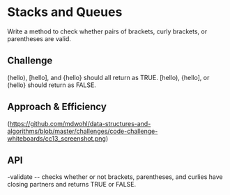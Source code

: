 # Stacks and Queues
Write a method to check whether pairs of brackets, curly brackets, or parentheses are valid.

## Challenge
(hello), [hello], and {hello} should all return as TRUE. [hello), {hello], or (hello} should return as FALSE. 

## Approach & Efficiency
(https://github.com/mdwohl/data-structures-and-algorithms/blob/master/challenges/code-challenge-whiteboards/cc13_screenshot.png)

## API
-validate -- checks whether or not brackets, parentheses, and curlies have closing partners and returns TRUE or FALSE. 
